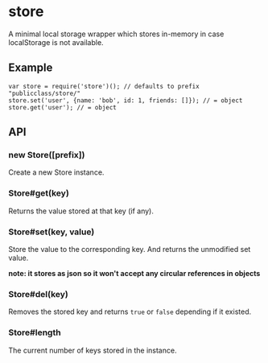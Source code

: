 store
=====

A minimal local storage wrapper which stores in-memory in case localStorage is
not available.

## Example

```
var store = require('store')(); // defaults to prefix "publicclass/store/"
store.set('user', {name: 'bob', id: 1, friends: []}); // = object
store.get('user'); // = object
```

## API

### new Store([prefix])

Create a new Store instance.

### Store#get(key)

Returns the value stored at that key (if any).

### Store#set(key, value)

Store the value to the corresponding key. And returns the unmodified set value.

__note: it stores as json so it won't accept any circular references in objects__

### Store#del(key)

Removes the stored key and returns `true` or `false` depending if it existed.

### Store#length

The current number of keys stored in the instance.
